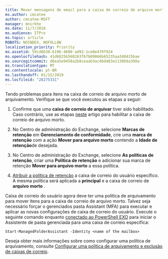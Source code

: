 ```yaml
---
title: Mover mensagens de email para a caixa de correio de arquivo morto
ms.author: cmcatee
author: cmcatee-MSFT
manager: mnirkhe
ms.date: 11/7/2018
ms.audience: ITPro
ms.topic: article
ROBOTS: NOINDEX, NOFOLLOW
localization_priority: Priority
ms.assetid: 59cd8630-6196-4680-ad92-1ce0e479f924
ms.openlocfilehash: 41d6825b568263fb7b09066b65235aa348415bae
ms.sourcegitcommit: d6ea5e9458a2b8ceaab3ac4bd483e1130b9a398a
ms.translationtype: MT
ms.contentlocale: pt-BR
ms.lasthandoff: 01/15/2019
ms.locfileid: "28275331"
---
```

Tendo problemas para itens na caixa de correio de arquivo morto de arquivamento. Verifique se que você executou as etapas a seguir:
  
1. Confirme que uma **caixa de correio de arquivar** tiver sido habilitado. Caso contrário, use as etapas [neste](https://docs.microsoft.com/en-us/office365/securitycompliance/enable-archive-mailboxes) artigo para habilitar a caixa de correio de arquivo morto. 
    
2. No Centro de administração do Exchange, selecione **Marcas de retenção** em **Gerenciamento de conformidade**, crie uma **marca de retenção** com a ação **Mover para arquivo morto** contendo a **Idade de retenção**de desejada.
    
3. No Centro de administração do Exchange, selecione **As políticas de retenção**, criar uma **Política de retenção** e adicionar sua marca de retenção **Mover para arquivo morto** a essa política. 
    
4. [Atribuir a política de retenção](https://docs.microsoft.com/en-us/exchange/security-and-compliance/messaging-records-management/apply-retention-policy) a caixa de correio do usuário específico. A mesma política será aplicada a **principal** e a caixa de correio de **arquivo morto** . 
    
Caixa de correio do usuário agora deve ter uma política de arquivamento para mover itens para a caixa de correio de arquivo morto. Talvez seja necessário forçar o gerenciados pasta Assistant (MFA) para executar e aplicar as novas configurações de caixa de correio do usuário. Execute o seguinte comando enquanto [conectado ao PowerShell EXO](https://docs.microsoft.com/en-us/powershell/exchange/exchange-online/connect-to-exchange-online-powershell/connect-to-exchange-online-powershell?view=exchange-ps) para iniciar o Assistente de pasta gerenciada para uma caixa de correio específica: 
  
```
Start-ManagedFolderAssistant -Identity <name of the mailbox>
```

Deseja obter mais informações sobre como configurar uma política de arquivamento, consulte [Configurar uma política de arquivamento e exclusão de caixas de correio](https://docs.microsoft.com/en-us/office365/securitycompliance/set-up-an-archive-and-deletion-policy-for-mailboxes#step-1-enable-archive-mailboxes-for-users).
  

